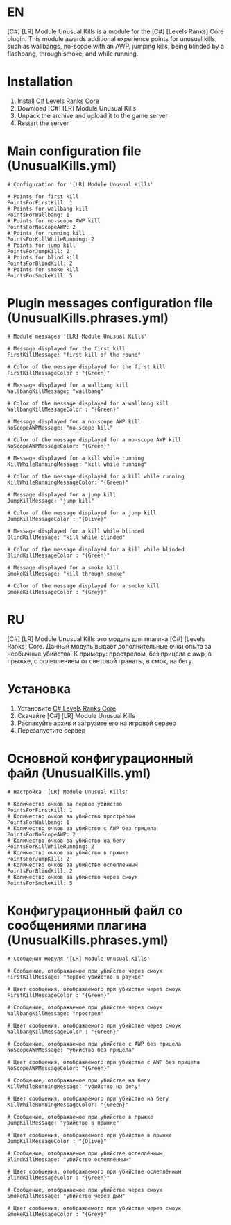 # EN
[C#] [LR] Module Unusual Kills is a module for the [C#] [Levels Ranks] Core plugin. This module awards additional experience points for unusual kills, such as wallbangs, no-scope with an AWP, jumping kills, being blinded by a flashbang, through smoke, and while running.

# Installation
1. Install [C# Levels Ranks Core](https://github.com/ABKAM2023/CS2-LevelsRanks-Core)
2. Download [C#] [LR] Module Unusual Kills
3. Unpack the archive and upload it to the game server
4. Restart the server

# Main configuration file (UnusualKills.yml)
```
# Configuration for '[LR] Module Unusual Kills'

# Points for first kill
PointsForFirstKill: 1
# Points for wallbang kill
PointsForWallbang: 1
# Points for no-scope AWP kill
PointsForNoScopeAWP: 2
# Points for running kill
PointsForKillWhileRunning: 2
# Points for jump kill
PointsForJumpKill: 2
# Points for blind kill
PointsForBlindKill: 2
# Points for smoke kill
PointsForSmokeKill: 5
```

# Plugin messages configuration file (UnusualKills.phrases.yml)
```
# Module messages '[LR] Module Unusual Kills'

# Message displayed for the first kill
FirstKillMessage: "first kill of the round"

# Color of the message displayed for the first kill
FirstKillMessageColor : "{Green}"

# Message displayed for a wallbang kill
WallbangKillMessage: "wallbang"

# Color of the message displayed for a wallbang kill
WallbangKillMessageColor : "{Green}"

# Message displayed for a no-scope AWP kill
NoScopeAWPMessage: "no-scope kill"

# Color of the message displayed for a no-scope AWP kill
NoScopeAWPMessageColor: "{Green}"

# Message displayed for a kill while running
KillWhileRunningMessage: "kill while running"

# Color of the message displayed for a kill while running
KillWhileRunningMessageColor: "{Green}"

# Message displayed for a jump kill
JumpKillMessage: "jump kill"

# Color of the message displayed for a jump kill
JumpKillMessageColor : "{Olive}"

# Message displayed for a kill while blinded
BlindKillMessage: "kill while blinded"

# Color of the message displayed for a kill while blinded
BlindKillMessageColor : "{Green}"

# Message displayed for a smoke kill
SmokeKillMessage: "kill through smoke"

# Color of the message displayed for a smoke kill
SmokeKillMessageColor : "{Grey}"
```

# RU
[C#] [LR] Module Unusual Kills это модуль для плагина [C#] [Levels Ranks] Core. Данный модуль выдаёт дополнительные очки опыта за необычные убийства. К примеру: прострелом, без прицела с awp, в прыжке, с ослеплением от световой гранаты, в смок, на бегу.

# Установка
1. Установите [C# Levels Ranks Core](https://github.com/ABKAM2023/CS2-LevelsRanks-Core)
2. Скачайте [C#] [LR] Module Unusual Kills
3. Распакуйте архив и загрузите его на игровой сервер
4. Перезапустите сервер

# Основной конфигурационный файл (UnusualKills.yml)
```
# Настройка '[LR] Module Unusual Kills'

# Количество очков за первое убийство
PointsForFirstKill: 1
# Количество очков за убийство прострелом
PointsForWallbang: 1
# Количество очков за убийство с AWP без прицела
PointsForNoScopeAWP: 2
# Количество очков за убийство на бегу
PointsForKillWhileRunning: 2
# Количество очков за убийство в пржыке
PointsForJumpKill: 2
# Количество очков за убийство ослеплённым
PointsForBlindKill: 2
# Количество очков за убийство через смоук
PointsForSmokeKill: 5
```

# Конфигурационный файл со сообщениями плагина (UnusualKills.phrases.yml)
```
# Сообщения модуля '[LR] Module Unusual Kills'

# Сообщение, отображаемое при убийстве через смоук
FirstKillMessage: "первое убийство в раунде"

# Цвет сообщения, отображаемого при убийстве через смоук
FirstKillMessageColor : "{Green}"

# Сообщение, отображаемое при убийстве через смоук
WallbangKillMessage: "прострел"

# Цвет сообщения, отображаемого при убийстве через смоук
WallbangKillMessageColor : "{Green}"

# Сообщение, отображаемое при убийстве с AWP без прицела
NoScopeAWPMessage: "убийство без прицела"

# Цвет сообщения, отображаемого при убийстве с AWP без прицела
NoScopeAWPMessageColor: "{Green}"

# Сообщение, отображаемое при убийстве на бегу
KillWhileRunningMessage: "убийство на бегу"

# Цвет сообщения, отображаемого при убийстве на бегу
KillWhileRunningMessageColor: "{Green}"

# Сообщение, отображаемое при убийстве в прыжке
JumpKillMessage: "убийство в прыжке"

# Цвет сообщения, отображаемого при убийстве в прыжке
JumpKillMessageColor : "{Olive}"

# Сообщение, отображаемое при убийстве ослеплённым
BlindKillMessage: "убийство ослеплённым"

# Цвет сообщения, отображаемого при убийстве ослеплённым
BlindKillMessageColor : "{Green}"

# Сообщение, отображаемое при убийстве через смоук
SmokeKillMessage: "убийство через дым"

# Цвет сообщения, отображаемого при убийстве через смоук
SmokeKillMessageColor : "{Grey}"
```
